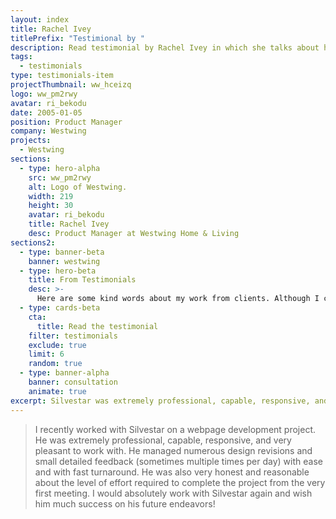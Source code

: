 ```yaml
---
layout: index
title: Rachel Ivey
titlePrefix: "Testimional by "
description: Read testimonial by Rachel Ivey in which she talks about her positive experience in working with Silvestar Bistrović.
tags:
  - testimonials
type: testimonials-item
projectThumbnail: ww_hceizq
logo: ww_pm2rwy
avatar: ri_bekodu
date: 2005-01-05
position: Product Manager
company: Westwing
projects:
  - Westwing
sections:
  - type: hero-alpha
    src: ww_pm2rwy
    alt: Logo of Westwing.
    width: 219
    height: 30
    avatar: ri_bekodu
    title: Rachel Ivey
    desc: Product Manager at Westwing Home & Living
sections2:
  - type: banner-beta
    banner: westwing
  - type: hero-beta
    title: From Testimonials
    desc: >-
      Here are some kind words about my work from clients. Although I collaborated with clients from more than 10 countries, most of them came from **The United States** and **Germany**.
  - type: cards-beta
    cta:
      title: Read the testimonial
    filter: testimonials
    exclude: true
    limit: 6
    random: true
  - type: banner-alpha
    banner: consultation
    animate: true
excerpt: Silvestar was extremely professional, capable, responsive, and very pleasant to work with...
---
```


> I recently worked with Silvestar on a webpage development project. He was extremely professional, capable, responsive, and very pleasant to work with. He managed numerous design revisions and small detailed feedback (sometimes multiple times per day) with ease and with fast turnaround. He was also very honest and reasonable about the level of effort required to complete the project from the very first meeting. I would absolutely work with Silvestar again and wish him much success on his future endeavors!
